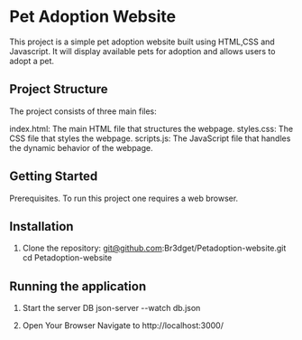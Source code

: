 # Pet Adoption Website
This project is a simple pet adoption website built using HTML,CSS and Javascript. It will display available pets for adoption and allows users to adopt a pet.

## Project Structure 
The project consists of three main files:

index.html: The main HTML file that structures the webpage.
styles.css: The CSS file that styles the webpage.
scripts.js: The JavaScript file that handles the dynamic behavior of the webpage.

## Getting Started
Prerequisites.
To run this project one requires a web browser.

## Installation
1. Clone the repository:
git@github.com:Br3dget/Petadoption-website.git
cd Petadoption-website

## Running the application
1. Start the server DB
json-server --watch db.json

2. Open Your Browser
Navigate to http://localhost:3000/

